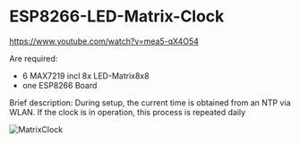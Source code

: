 # ESP8266-LED-Matrix-Clock

https://www.youtube.com/watch?v=mea5-qX4O54

Are required:
- 6 MAX7219 incl 8x LED-Matrix8x8
- one ESP8266 Board

Brief description:
During setup, the current time is obtained from an NTP via WLAN. If the clock is in operation, this process is repeated daily 

![MatrixClock](https://github.com/schreibfaul1/ESP8266-LED-Matrix-Clock/blob/master/ESP8266_LED_Matrix_Clock.gif)


